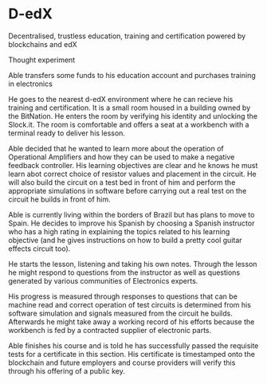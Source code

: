 # D-edX
Decentralised, trustless education, training and certification powered by blockchains and edX

Thought experiment

Able transfers some funds to his education account and purchases training in electronics

He goes to the nearest d-edX environment where he can recieve his training and certification. It is a small room housed in a building owned by the BitNation. He enters the room by verifying his identity and unlocking the Slock.it. The room is comfortable and offers a seat at a workbench with a terminal ready to deliver his lesson.

Able decided that he wanted to learn more about the operation of Operational Amplifiers and how they can be used to make a negative feedback controller. His learning objectives are clear and he knows he must learn abot correct choice of resistor values and placement in the circuit. He will also build the circuit on a test bed in front of him and perform the appropriate simulations in software before carrying out a real test on the circuit he builds in front of him.

Able is currently living within the borders of Brazil but has plans to move to Spain. He decides to improve his Spanish by choosing a Spanish instructor who has a high rating in explaining the topics related to his learning objective (and he gives instructions on how to build a pretty cool guitar effects circuit too).

He starts the lesson, listening and taking his own notes. Through the lesson he might respond to questions from the instructor as well as questions generated by various communities of Electronics experts.

His progress is measured through responses to questions that can be machine read and correct operation of test circuits is determined from his software simulation and signals measured from the circuit he builds. Afterwards he might take away a working record of his efforts because the workbench is fed by a contracted supplier of electronic parts.

Able finishes his course and is told he has successfully passed the requisite tests for a certificate in this section. His certificate is timestamped onto the blockchain and future employers and course providers will verify this through his offering of a public key.
